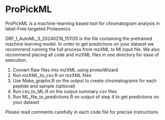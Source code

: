 # ProPickML
ProPickML is a machine-learning based tool for chromatogram analysis in label-Free targeted Proteomics

DRF_1_AutoML_3_20240216_151135 is the file containing the pretrained machine learning model. 
In order to get predictions on your dataset we recommend running the full process from mzXML to Ml input file. 
We also recommend placing all code and mzXML files in one directory for ease of execution.

1. Convert Raw files into mzXML using proteoWizard
2. Run mzXML_to_csv.R on mzXML files
3. Use Make_graphs.R on the output to create chromatograms for each peptide and sample (optional)
4. Run csv_to_ML.R on the output summary csv files
5. Run ML_file_to_predictions.R on output of step 4 to get predictions on your dataset

Please read comments carefully in each code file for precise instructions
